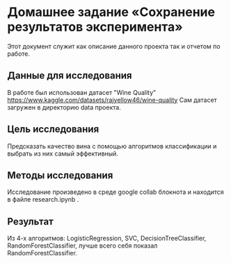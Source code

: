 # Домашнее задание «Сохранение результатов эксперимента»

Этот документ служит как описание данного проекта так и отчетом по работе.

## Данные для исследования
В работе был использован датасет "Wine Quality" https://www.kaggle.com/datasets/rajyellow46/wine-quality 
Сам датасет загружен в директорию data проекта.

## Цель исследования
Предсказать качество вина с помощью алгоритмов классификации и выбрать из них самый эффективный.

## Методы исследования
Исследование произведено в среде google collab блокнота и находится в файле research.ipynb .

## Результат
Из 4-х алгоритмов: LogisticRegression, SVC, DecisionTreeClassifier, RandomForestClassifier, 
лучше всего себя показал RandomForestClassifier.








